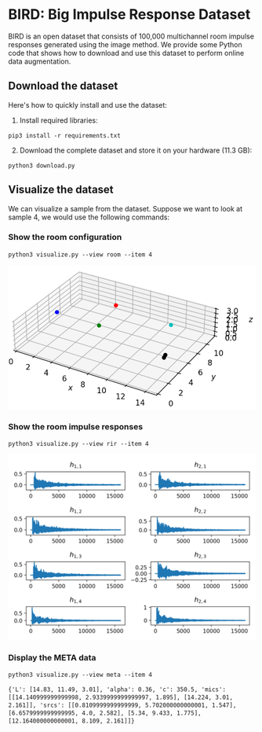 # BIRD: Big Impulse Response Dataset

BIRD is an open dataset that consists of 100,000 multichannel room impulse responses generated using the image method.
We provide some Python code that shows how to download and use this dataset to perform online data augmentation.

## Download the dataset

Here's how to quickly install and use the dataset:

1. Install required libraries:

```
pip3 install -r requirements.txt
```

2. Download the complete dataset and store it on your hardware (11.3 GB):

```
python3 download.py
```

## Visualize the dataset

We can visualize a sample from the dataset. Suppose we want to look at sample 4, we would use the following commands:

### Show the room configuration

```
python3 visualize.py --view room --item 4
```

![Room configuration](/room.png)

### Show the room impulse responses

```
python3 visualize.py --view rir --item 4
```

![Room Impulse Responses](/rir.png)

### Display the META data

```
python3 visualize.py --view meta --item 4
```

```
{'L': [14.83, 11.49, 3.01], 'alpha': 0.36, 'c': 350.5, 'mics': [[14.140999999999998, 2.9339999999999997, 1.895], [14.224, 3.01, 2.161]], 'srcs': [[0.8109999999999999, 5.702000000000001, 1.547], [6.6579999999999995, 4.0, 2.582], [5.34, 9.433, 1.775], [12.164000000000001, 8.109, 2.161]]}
```
